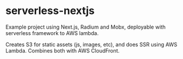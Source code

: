 # serverless-nextjs


Example project using Next.js, Radium and Mobx, 
deployable with serverless framework to AWS lambda.


Creates S3 for static assets (js, images, etc), and does SSR using AWS Lambda.
Combines both with AWS CloudFront.